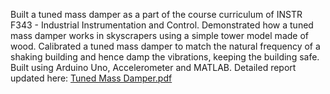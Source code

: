 Built a tuned mass damper as a part of the course curriculum of INSTR F343 - Industrial Instrumentation and Control. Demonstrated how a tuned mass damper works in skyscrapers using a simple tower model made of wood. Calibrated a tuned mass damper to match the natural frequency of a shaking building and hence damp the vibrations, keeping the building safe. Built using Arduino Uno, Accelerometer and MATLAB. Detailed report updated here: [Tuned Mass Damper.pdf](https://github.com/yash-thakker/tuned_mass_damper/files/12096406/Tuned.Mass.Damper.pdf)
